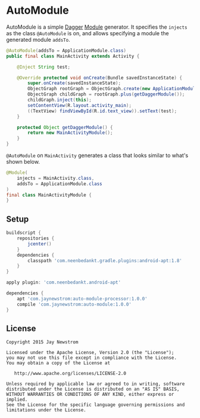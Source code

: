 AutoModule
=========

AutoModule is a simple [Dagger][dagger] [Module][daggerModule] generator. 
It specifies the `injects` as the class `@AutoModule` is on, and allows specifying a module the generated module `addsTo`.

```java
@AutoModule(addsTo = ApplicationModule.class)
public final class MainActivity extends Activity {

    @Inject String test;

    @Override protected void onCreate(Bundle savedInstanceState) {
        super.onCreate(savedInstanceState);
        ObjectGraph rootGraph = ObjectGraph.create(new ApplicationModule());
        ObjectGraph childGraph = rootGraph.plus(getDaggerModule());
        childGraph.inject(this);
        setContentView(R.layout.activity_main);
        ((TextView) findViewById(R.id.text_view)).setText(test);
    }

    protected Object getDaggerModule() {
        return new MainActivityModule();
    }
}
```

`@AutoModule` on `MainActivity` generates a class that looks similar to what's shown below.

```java
@Module(
    injects = MainActivity.class,
    addsTo = ApplicationModule.class
)
final class MainActivityModule {
}
```

Setup
------------
```groovy
buildscript {
    repositories {
        jcenter()
    }
    dependencies {
        classpath 'com.neenbedankt.gradle.plugins:android-apt:1.8'
    }
}

apply plugin: 'com.neenbedankt.android-apt'

dependencies {
    apt 'com.jaynewstrom:auto-module-processor:1.0.0'
    compile 'com.jaynewstrom:auto-module:1.0.0'
}
```

License
-------

    Copyright 2015 Jay Newstrom

    Licensed under the Apache License, Version 2.0 (the "License");
    you may not use this file except in compliance with the License.
    You may obtain a copy of the License at

       http://www.apache.org/licenses/LICENSE-2.0

    Unless required by applicable law or agreed to in writing, software
    distributed under the License is distributed on an "AS IS" BASIS,
    WITHOUT WARRANTIES OR CONDITIONS OF ANY KIND, either express or implied.
    See the License for the specific language governing permissions and
    limitations under the License.

[dagger]: https://github.com/square/dagger
[daggerModule]: https://github.com/square/dagger/blob/master/core/src/main/java/dagger/Module.java
